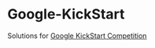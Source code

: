 # Google-KickStart
Solutions for [Google KickStart Competition](https://codingcompetitions.withgoogle.com/kickstart)
